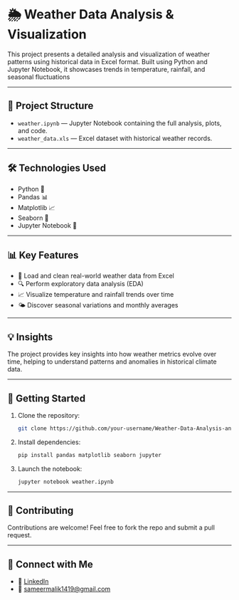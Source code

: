 # 🌦️ Weather Data Analysis & Visualization

This project presents a detailed analysis and visualization of weather patterns using historical data in Excel format. Built using Python and Jupyter Notebook, it showcases trends in temperature, rainfall, and seasonal fluctuations

---

## 📁 Project Structure

- `weather.ipynb` — Jupyter Notebook containing the full analysis, plots, and code.
- `weather_data.xls` — Excel dataset with historical weather records.

---

## 🛠️ Technologies Used

- Python 🐍
- Pandas 📊
- Matplotlib 📈
- Seaborn 🎨
- Jupyter Notebook 📓

---

## 📊 Key Features

- 📂 Load and clean real-world weather data from Excel
- 🔍 Perform exploratory data analysis (EDA)
- 📈 Visualize temperature and rainfall trends over time
- 🌤️ Discover seasonal variations and monthly averages

---

## 💡 Insights

The project provides key insights into how weather metrics evolve over time, helping to understand patterns and anomalies in historical climate data.

---

## 🚀 Getting Started

1. Clone the repository:
   ```bash
   git clone https://github.com/your-username/Weather-Data-Analysis-and-Visualization.git
   ```

2. Install dependencies:
   ```bash
   pip install pandas matplotlib seaborn jupyter
   ```

3. Launch the notebook:
   ```bash
   jupyter notebook weather.ipynb
   ```

---

## 🤝 Contributing

Contributions are welcome! Feel free to fork the repo and submit a pull request.

---

## 🔗 Connect with Me

- 💼 [LinkedIn](https://www.linkedin.com/in/sameer-malik-b5b8772b9)
- 📧 sameermalik1419@gmail.com
